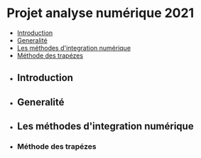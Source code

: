 # Projet analyse numérique 2021
- [Introduction](#Introduction)
- [Generalité](#Generalité)
- [Les méthodes d'integration numérique](#methodes)
-   [Méthode des trapézes](t)
- ## Introduction 
- ## Generalité
- ## Les méthodes d'integration numérique
- ### Méthode des trapézes
